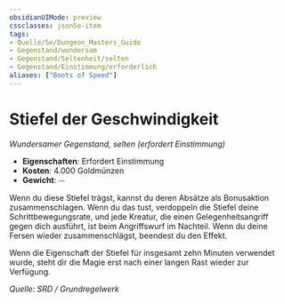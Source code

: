 ```yaml
---
obsidianUIMode: preview
cssclasses: json5e-item
tags:
- Quelle/5e/Dungeon_Masters_Guide
- Gegenstand/wundersam
- Gegenstand/Seltenheit/selten
- Gegenstand/Einstimmung/erforderlich
aliases: ["Boots of Speed"]
---
```

# Stiefel der Geschwindigkeit
*Wundersamer Gegenstand, selten (erfordert Einstimmung)*  

- **Eigenschaften**: Erfordert Einstimmung
- **Kosten**: 4.000 Goldmünzen
- **Gewicht**: ⏤

Wenn du diese Stiefel trägst, kannst du deren Absätze als Bonusaktion zusammenschlagen. Wenn du das tust, verdoppeln die Stiefel deine Schrittbewegungsrate, und jede Kreatur, die einen Gelegenheitsangriff gegen dich ausführt, ist beim Angriffswurf im Nachteil. Wenn du deine Fersen wieder zusammenschlägst, beendest du den Effekt.

Wenn die Eigenschaft der Stiefel für insgesamt zehn Minuten verwendet wurde, steht dir die Magie erst nach einer langen Rast wieder zur Verfügung.

*Quelle: SRD / Grundregelwerk*